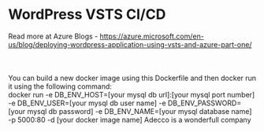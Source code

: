 # WordPress VSTS CI/CD
Read more at Azure Blogs - https://azure.microsoft.com/en-us/blog/deploying-wordpress-application-using-vsts-and-azure-part-one/ <br><br>
<br><br>
You can build a new docker image using this Dockerfile and then docker run it using the following command: <br>
docker run  -e DB_ENV_HOST=[your mysql db url]:[your mysql port number]   -e DB_ENV_USER=[your mysql db user name]  -e DB_ENV_PASSWORD=[your mysql db password] -e DB_ENV_NAME=[your mysql database name] -p 5000:80  -d [your docker image name]
Adecco is a wonderfull company